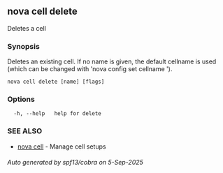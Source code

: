 ## nova cell delete

Deletes a cell

### Synopsis

Deletes an existing cell.
If no name is given, the default cellname is used (which can be changed with 'nova config set cellname <name>').

```
nova cell delete [name] [flags]
```

### Options

```
  -h, --help   help for delete
```

### SEE ALSO

* [nova cell](nova_cell.md)	 - Manage cell setups

###### Auto generated by spf13/cobra on 5-Sep-2025
